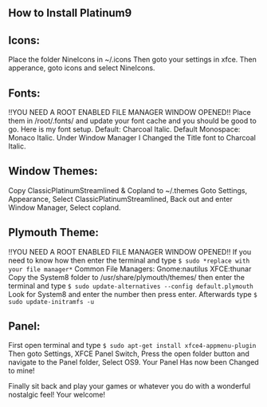 ## How to Install Platinum9

## Icons:
Place the folder NineIcons in ~/.icons
Then goto your settings in xfce. Then apperance, goto icons and select NineIcons.

## Fonts:
!!YOU NEED A ROOT ENABLED FILE MANAGER WINDOW OPENED!!
Place them in /root/.fonts/ and update your font cache and you should be good to go.
Here is my font setup.
Default: Charcoal Italic.
Default Monospace: Monaco Italic.
Under Window Manager I Changed the Title font to Charcoal Italic.

## Window Themes:
Copy ClassicPlatinumStreamlined & Copland to ~/.themes
Goto Settings, Appearance, Select ClassicPlatinumStreamlined, Back out and enter Window Manager, Select copland.

## Plymouth Theme:
!!YOU NEED A ROOT ENABLED FILE MANAGER WINDOW OPENED!!
If you need to know how then enter the terminal and type 
`$ sudo *replace with your file manager*`
Common File Managers:
Gnome:nautilus
XFCE:thunar
Copy the System8 folder to /usr/share/plymouth/themes/
then enter the terminal and type 
`$ sudo update-alternatives --config default.plymouth`
Look for System8 and enter the number then press enter.
Afterwards type
`$ sudo update-initramfs -u`

## Panel:
First open terminal and type
`$ sudo apt-get install xfce4-appmenu-plugin`
Then goto Settings, XFCE Panel Switch, Press the open folder button and navigate to the Panel folder, Select OS9.
Your Panel Has now been Changed to mine!

Finally sit back and play your games or whatever you do with a wonderful nostalgic feel!
Your welcome!
